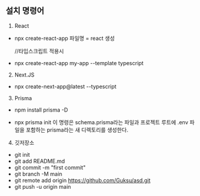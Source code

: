 ## **설치 명령어**

1. React

- npx create-react-app 파일명 = react 생성

  //타입스크립트 적용시

- npx create-react-app my-app --template typescript

2. Next.JS

- npx create-next-app@latest --typescript

3. Prisma

- npm install prisma -D

- npx prisma init
  이 명령은 schema.prisma라는 파일과 프로젝트 루트에 .env 파일을 포함하는 prisma라는 새 디렉토리를 생성한다.

4. 깃저장소

- git init
- git add README.md
- git commit -m "first commit"
- git branch -M main
- git remote add origin https://github.com/Guksu/asd.git
- git push -u origin main
